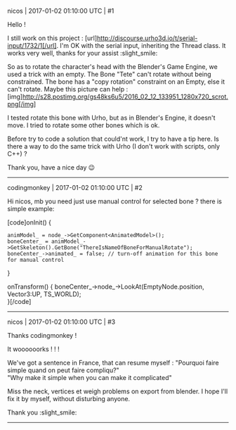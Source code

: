 nicos | 2017-01-02 01:10:00 UTC | #1

Hello !

I still work on this project : [url]http://discourse.urho3d.io/t/serial-input/1732/1[/url]. I'm OK with the serial input, inheriting the Thread class. It works very well, thanks for your assist  :slight_smile: 

So as to rotate the character's head with the Blender's Game Engine, we used a trick with an empty. The Bone "Tete" can't rotate without being constrained.
The bone has a "copy rotation"  constraint on an Empty, else it can't rotate.
Maybe this picture can help :
[img]http://s28.postimg.org/gs48ks6u5/2016_02_12_133951_1280x720_scrot.png[/img]

I tested rotate this bone with Urho, but as in Blender's Engine, it doesn't move. I tried to rotate some other bones which is ok.

Before try to code a solution that could'nt work, I try to have a tip here.
Is there a way to do the same trick with Urho (I don't work with scripts, only C++) ?

Thank you, have a nice day :wink:

-------------------------

codingmonkey | 2017-01-02 01:10:00 UTC | #2

Hi nicos, mb you need just use manual control for selected bone ?
there is simple example:

[code]onInit() 
{

	animModel_ = node_->GetComponent<AnimatedModel>();
	boneCenter_ = animModel_->GetSkeleton().GetBone("ThereIsNameOfBoneForManualRotate");
	boneCenter_->animated_ = false; // turn-off animation for this bone for manual control 

}

onTransform() 
{
	boneCenter_->node_->LookAt(EmptyNode.position, Vector3:UP, TS_WORLD);	
}[/code]

-------------------------

nicos | 2017-01-02 01:10:00 UTC | #3

Thanks codingmonkey !

It woooooorks ! ! !

We've got a sentence in France, that can resume myself : 
"Pourquoi faire simple quand on peut faire compliqu?"  
"Why make it simple when you can make it complicated"

Miss the neck, vertices et weigh problems on export from blender. I hope I'll fix it by myself, without disturbing anyone.

Thank you :slight_smile:

-------------------------

